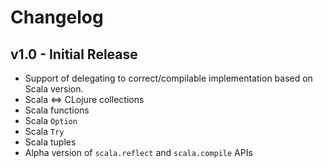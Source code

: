 # Changelog

## v1.0 - Initial Release

- Support of delegating to correct/compilable implementation based on Scala version. 
- Scala <=> CLojure collections
- Scala functions
- Scala `Option`
- Scala `Try`
- Scala tuples
- Alpha version of `scala.reflect` and `scala.compile` APIs